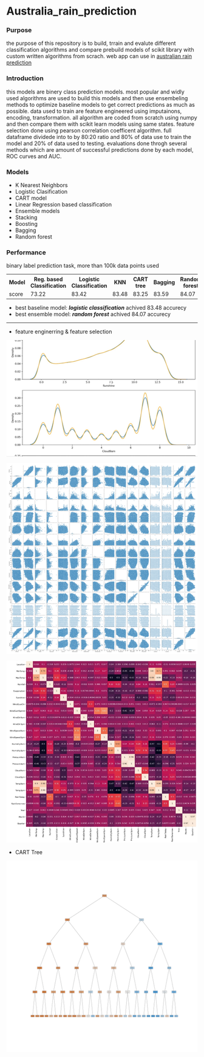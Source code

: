 # Australia_rain_prediction

### Purpose
the purpose of this repository is to build, trrain and evalute different classification algorithms and compare prebuild models of scikit library with custom written algorithms from scrach. web app can use in [australian rain prediction](https://australian-rain-prediction.herokuapp.com/)

### Introduction
this models are binery class prediction models. most popular and widly used algorithms are used to build  this models and then use ensembeling methods to optimize baseline models to get correct predictions as much as possible. data used to train are feature engineered using imputainons, encoding, transformation. all algorithm are coded from scratch using numpy and then compare them with scikit learn models using same states. feature selection done using pearson correlation coefficent algorithm. full dataframe dividede into to by 80:20 ratio and 80% of data use to train the model and 20% of data used to testing. evaluations done throgh several methods which are amount of successful predictions done by each model, ROC curves and AUC.

### Models

- K Nearest Neighbors
- Logistic Clasification
- CART model
- Linear Regression based classification
- Ensemble models
- Stacking
- Boosting
- Bagging
- Random forest

### Performance
binary label prediction task, more than 100k data points used

<table>
  <tr>
    <th>Model</th>
    <th>Reg. based Classification</th>
    <th>Logistic Classification</th>
    <th>KNN</th>
    <th>CART tree</th>
    <th>Bagging</th>
    <th>Random forest</th>
    <th>ADABoosting</th>
    <th>Gradient Boosting</th>
    <th>Stacking</th>
  </tr>
  <tr>
    <td>score</td>
    <td>73.22</td>
    <td>83.42</td>
    <td>83.48</td>
    <td>83.25</td>
    <td>83.59</td>
    <td>84.07</td>
    <td>83.41</td>
    <td>83.94</td>
    <td>83.5</td>
  </tr>
</table>

- best baseline model: ***logistic classification*** achived 83.48 accurecy
- best ensemble model: ***random forest*** achived 84.07 accurecy

---

- feature enginerring & feature selection

![demo](https://github.com/ashen007/Australia_rain_prediction/blob/master/graphs/imputation.jpg)

![demo](https://github.com/ashen007/Australia_rain_prediction/blob/master/graphs/un-engineered_correlation.jpg)

![demo](https://github.com/ashen007/Australia_rain_prediction/blob/master/graphs/corr.jpg)

- CART Tree

![demo](https://github.com/ashen007/Australia_rain_prediction/blob/master/graphs/tree.jpg)
